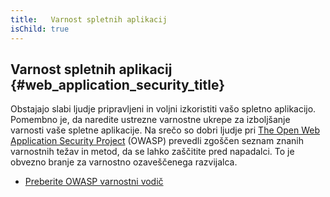 ```yaml
---
title:   Varnost spletnih aplikacij
isChild: true
---
```


## Varnost spletnih aplikacij {#web_application_security_title}

Obstajajo slabi ljudje pripravljeni in voljni izkoristiti vašo spletno aplikacijo. Pomembno je, da
naredite ustrezne varnostne ukrepe za izboljšanje varnosti vaše spletne aplikacije. Na srečo so dobri
ljudje pri [The Open Web Application Security Project][1] (OWASP) prevedli zgoščen seznam znanih varnostnih težav
in metod, da se lahko zaščitite pred napadalci. To je obvezno branje za varnostno ozaveščenega razvijalca.

* [Preberite OWASP varnostni vodič][2]

[1]: https://www.owasp.org/
[2]: https://www.owasp.org/index.php/Guide_Table_of_Contents
